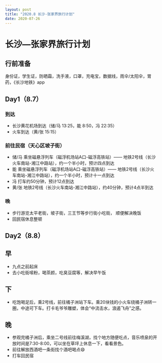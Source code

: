 ```yaml
---
layout: post
title: "2020.8 长沙-张家界旅行计划"
date: 2020-07-26
---
```


# 长沙—张家界旅行计划

## 行前准备
身份证，学生证，防晒霜，洗手液，口罩，充电宝，数据线，雨伞/太阳伞，胃药，《长沙地铁》app

## Day1（8.7）
### 到达
- 长沙黄花机场到达（储/马 13:25，能 8:50，冯 22:35）
- 火车到达（黄/张 15:15）

### 前往民宿（天心区坡子街）
- 储/马 乘坐磁悬浮列车（磁浮机场站A口-磁浮高铁站）—— 地铁2号线（长沙火车南站-湘江中路站），约一个半小时，预计四点到达 
- 能 乘坐磁悬浮列车（磁浮机场站A口-磁浮高铁站）—— 地铁2号线（长沙火车南站-湘江中路站），约一个半小时，预计十一点到达 
- 冯 打车约50分钟，预计12点到达
- 黄/张 地铁2号线（长沙火车南站-湘江中路站），约40分钟，预计4点半到达

### 晚
- 步行游览太平老街，坡子街，三王节等步行街小吃街， 顺便解决晚饭
- 回民宿休息整顿

## Day2（8.8）
## 早
- 九点之前起床
- 去小吃街嗦粉，喝茶颜，吃臭豆腐等，解决早午饭

## 下
- 吃饱喝足后，乘2号线，前往橘子洲站下车。乘20块钱的小火车绕橘子洲转一圈，中途可下车。打卡毛爷爷雕塑，体会“中流击水，浪遏飞舟”之感。

## 晚
- 参观完橘子洲后，乘坐二号线前往梅溪湖，找个地方随便吃点，音乐喷泉的开放时间是7:30-8:00，可以坐在草坪上休息一下，看看景色。
- 前往解放西酒吧一条街找个酒吧喝点😄
- 打车回民宿
